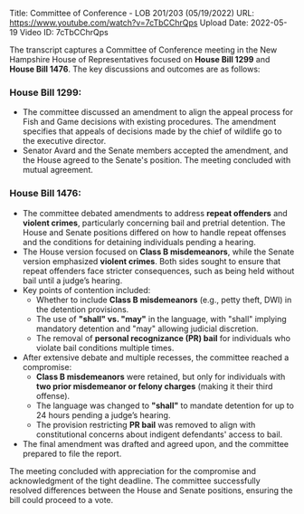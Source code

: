 Title: Committee of Conference - LOB 201/203 (05/19/2022)
URL: https://www.youtube.com/watch?v=7cTbCChrQps
Upload Date: 2022-05-19
Video ID: 7cTbCChrQps

The transcript captures a Committee of Conference meeting in the New Hampshire House of Representatives focused on **House Bill 1299** and **House Bill 1476**. The key discussions and outcomes are as follows:

### **House Bill 1299**:
- The committee discussed an amendment to align the appeal process for Fish and Game decisions with existing procedures. The amendment specifies that appeals of decisions made by the chief of wildlife go to the executive director. 
- Senator Avard and the Senate members accepted the amendment, and the House agreed to the Senate's position. The meeting concluded with mutual agreement.

### **House Bill 1476**:
- The committee debated amendments to address **repeat offenders** and **violent crimes**, particularly concerning bail and pretrial detention. The House and Senate positions differed on how to handle repeat offenses and the conditions for detaining individuals pending a hearing.
- The House version focused on **Class B misdemeanors**, while the Senate version emphasized **violent crimes**. Both sides sought to ensure that repeat offenders face stricter consequences, such as being held without bail until a judge’s hearing.
- Key points of contention included:
  - Whether to include **Class B misdemeanors** (e.g., petty theft, DWI) in the detention provisions.
  - The use of **"shall" vs. "may"** in the language, with "shall" implying mandatory detention and "may" allowing judicial discretion.
  - The removal of **personal recognizance (PR) bail** for individuals who violate bail conditions multiple times.
- After extensive debate and multiple recesses, the committee reached a compromise:
  - **Class B misdemeanors** were retained, but only for individuals with **two prior misdemeanor or felony charges** (making it their third offense).
  - The language was changed to **"shall"** to mandate detention for up to 24 hours pending a judge’s hearing.
  - The provision restricting **PR bail** was removed to align with constitutional concerns about indigent defendants' access to bail.
- The final amendment was drafted and agreed upon, and the committee prepared to file the report.

The meeting concluded with appreciation for the compromise and acknowledgment of the tight deadline. The committee successfully resolved differences between the House and Senate positions, ensuring the bill could proceed to a vote.